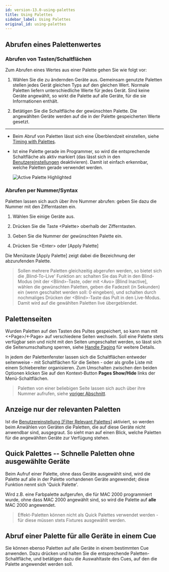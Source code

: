 ```yaml
---
id: version-13.0-using-palettes
title: Using Palettes
sidebar_label: Using Palettes
original_id: using-palettes
---
```


Abrufen eines Palettenwertes
----------------------------

[](https://youtu.be/_bmk7JEPpQo?t=20 "Palettes Playback")

### Abrufen von Tasten/Schaltflächen

Zum Abrufen eines Wertes aus einer Palette gehen Sie wie folgt vor:

1.	Wählen Sie die zu ändernden Geräte aus. Gemeinsam genutzte Paletten
	stellen jedes Gerät gleichen Typs auf den gleichen Wert. Normale
	Paletten liefern unterschiedliche Werte für jedes Gerät. Sind keine
	Geräte angewählt, so wirkt die Palette auf alle Geräte, für die sie
	Informationen enthält.

2.  Betätigen Sie die Schaltfläche der gewünschten Palette. Die
	angewählten Geräte werden auf die in der Palette gespeicherten Werte
	gesetzt.

---

-   Beim Abruf von Paletten lässt sich eine Überblendzeit einstellen,
    siehe [Timing with Palettes](timing-with-palettes.md).

-   Ist eine Palette gerade im Programmer, so wird die entsprechende
    Schaltfläche als aktiv markiert (das lässt sich in den
    [Benutzereinstellungen](../system-settings/user-settings.md#highlight-active-palettes)
	deaktivieren). Damit ist einfach erkennbar, welche Paletten gerade
	verwendet werden.

    ![Active Palette Highlighted](/docs/images/Active-Palette-Highlighted.png)

### Abrufen per Nummer/Syntax

Paletten lassen sich auch über ihre Nummer abrufen: geben Sie dazu die
Nummer mit den Zifferntasten ein.

1.  Wählen Sie einige Geräte aus.

2.  Drücken Sie die Taste \<Palette\> oberhalb der Zifferntasten.

3.  Geben Sie die Nummer der gewünschten Palette ein.

4.  Drücken Sie \<Enter\> oder \[Apply Palette\]

Die Menütaste \[Apply Palette\] zeigt dabei die Bezeichnung der
abzurufenden Palette.

>   Sollen mehrere Paletten gleichzeitig abgerufen werden, so bietet
    sich die ‚Blind-To-Live' Funktion an: schalten Sie das Pult in den
    Blind-Modus (mit der \<Blind\>-Taste, oder mit \<Avo\> \[Blind
    Inactive\], wählen die gewünschten Paletten, geben die Fadezeit 
	(in Sekunden) ein (wenn geschaltet werden soll: 0 eingeben), und 
	schalten durch nochmaliges Drücken der \<Blind\>-Taste das Pult 
	in den Live-Modus. Damit wird auf die gewählten Paletten live 
	übergeblendet.

Palettenseiten
--------------

Wurden Paletten auf den Tasten des Pultes gespeichert, so kann man mit
\<+Page\>/\<-Page\> auf verschiedene Seiten wechseln. Soll eine Palette
stets verfügbar sein und nicht mit den Seiten umgeschaltet werden, so
lässt sich die Seitenumschaltung sperren, siehe [Handle Paging](../cues/playback-options.md#handle-paging) für weitere Details.

In jedem der Palettenfenster lassen sich die Schaltflächen entweder
seitenweise - mit Schaltflächen für die Seiten - oder als große Liste
mit einem Schiebereiter organisieren. Zum Umschalten zwischen den beiden
Optionen klicken Sie auf den Kontext-Button **Pages Show/Hide** links der
Menü-Schaltflächen.

>   Paletten von einer beliebigen Seite lassen sich auch über ihre
    Nummer aufrufen, siehe [voriger Abschnitt](#recalling-from-the-keypad).

Anzeige nur der relevanten Paletten
-----------------------------------

Ist die [Benutzereinstellung \[Filter Relevant Palettes\]](../system-settings/user-settings.md#filter-relevant-palettes)
aktiviert, so werden beim Anwählen von Geräten die Paletten, die auf 
diese Geräte nicht anwendbar sind, ausgegraut. So sieht man  auf einen 
Blick, welche Paletten für die angewählten Geräte zur Verfügung stehen.

Quick Palettes -- Schnelle Paletten ohne ausgewählte Geräte
-----------------------------------------------------------

Beim Aufruf einer Palette, ohne dass Geräte ausgewählt sind, wird die
Palette auf alle in der Palette vorhandenen Geräte angewendet; diese
Funktion nennt sich 'Quick Palette'. 

Wird z.B. eine Farbpalette aufgerufen, die für MAC 2000 programmiert 
wurde, ohne dass MAC 2000 angewählt sind, so wird die Palette auf 
**alle** MAC 2000 angewendet.

> 	Effekt-Paletten können nicht als Quick Palettes verwendet werden -
    für diese müssen stets Fixtures ausgewählt werden.

Abruf einer Palette für alle Geräte in einem Cue
------------------------------------------------

Sie können ebenso Paletten auf alle Geräte in einem bestimmten Cue
anwenden. Dazu drücken und halten Sie die entsprechende
Paletten-Schaltfläche, und betätigen dazu die Auswahltaste des Cues, auf
den die Palette angewendet werden soll.
